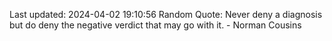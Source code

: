 Last updated: 2024-04-02 19:10:56
Random Quote: Never deny a diagnosis but do deny the negative verdict that may go with it. - Norman Cousins